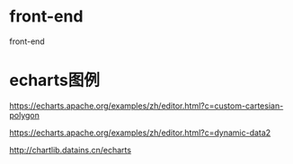 # front-end
front-end



# echarts图例

https://echarts.apache.org/examples/zh/editor.html?c=custom-cartesian-polygon

https://echarts.apache.org/examples/zh/editor.html?c=dynamic-data2

http://chartlib.datains.cn/echarts